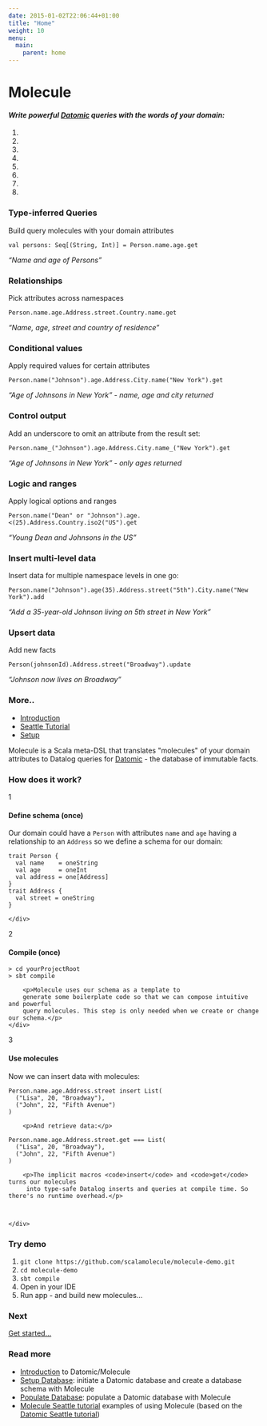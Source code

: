 ```yaml
---
date: 2015-01-02T22:06:44+01:00
title: "Home"
weight: 10
menu:
  main:
    parent: home
---
```


# Molecule

#### _Write powerful [Datomic] queries with the words of your domain:_



<div id="myCarousel" class="carousel slide" data-interval="9000" data-ride="carousel">
	<!-- Carousel indicators -->
    <ol class="carousel-indicators">
        <li data-target="#myCarousel" data-slide-to="0" class="active"></li>
        <li data-target="#myCarousel" data-slide-to="1"></li>
        <li data-target="#myCarousel" data-slide-to="2"></li>
        <li data-target="#myCarousel" data-slide-to="3"></li>
        <li data-target="#myCarousel" data-slide-to="4"></li>
        <li data-target="#myCarousel" data-slide-to="5"></li>
        <li data-target="#myCarousel" data-slide-to="6"></li>
        <li data-target="#myCarousel" data-slide-to="7"></li>
    </ol>   
   <!-- Carousel items -->
    <div class="carousel-inner">
        <div class="active item">
            <div class="carousel-caption">
              <h3>Type-inferred Queries</h3>
<p>Build query molecules with your domain attributes</p>
<pre><code class="language-scala">val persons: Seq[(String, Int)] = Person.name.age.get      
</code></pre>
<p><em>&ldquo;Name and age of Persons&rdquo;</em></p>
            </div>
        </div>   
        <div class="item">
            <div class="carousel-caption">                      
            	<h3>Relationships</h3>
<p>Pick attributes across namespaces</p>

<pre><code class="language-scala">Person.name.age.Address.street.Country.name.get      
</code></pre>

<p><em>&ldquo;Name, age, street and country of residence&rdquo;</em></p>
            </div>
        </div>
        <div class="item">
            <div class="carousel-caption">                   
            	<h3 id="conditional-values:ffcff61ab3a11ef1d50900901a24ec54">Conditional values</h3>

<p>Apply required values for certain attributes</p>

<pre><code class="language-scala">Person.name(&quot;Johnson&quot;).age.Address.City.name(&quot;New York&quot;).get      
</code></pre>

<p><em>&ldquo;Age of Johnsons in New York&rdquo; - name, age and city returned</em></p>
            </div>
        </div>
        <div class="item">
            <div class="carousel-caption">                   
            	<h3 id="control-output:ffcff61ab3a11ef1d50900901a24ec54">Control output</h3>

<p>Add an underscore to omit an attribute from the result set:</p>

<pre><code class="language-scala">Person.name_(&quot;Johnson&quot;).age.Address.City.name_(&quot;New York&quot;).get      
</code></pre>

<p><em>&ldquo;Age of Johnsons in New York&rdquo; - only ages returned</em></p>
            </div>
        </div>
        <div class="item">
            <div class="carousel-caption">                   
            	<h3 id="logic-and-ranges:ffcff61ab3a11ef1d50900901a24ec54">Logic and ranges</h3>

<p>Apply logical options and ranges</p>

<pre><code class="language-scala">Person.name(&quot;Dean&quot; or &quot;Johnson&quot;).age.&lt;(25).Address.Country.iso2(&quot;US&quot;).get      
</code></pre>

<p><em>&ldquo;Young Dean and Johnsons in the US&rdquo;</em></p>
            </div>
        </div>
        <div class="item">
            <div class="carousel-caption">                   
            	<h3 id="insert-multi-level-data:ffcff61ab3a11ef1d50900901a24ec54">Insert multi-level data</h3>

<p>Insert data for multiple namespace levels in one go:</p>

<pre><code class="language-scala">Person.name(&quot;Johnson&quot;).age(35).Address.street(&quot;5th&quot;).City.name(&quot;New York&quot;).add
</code></pre>

<p><em>&ldquo;Add a 35-year-old Johnson living on 5th street in New York&rdquo;</em></p>
            </div>
        </div>
        <div class="item">
            <div class="carousel-caption">                   
            	<h3 id="upsert-data:ffcff61ab3a11ef1d50900901a24ec54">Upsert data</h3>

<p>Add new facts</p>

<pre><code class="language-scala">Person(johnsonId).Address.street(&quot;Broadway&quot;).update
</code></pre>

<p><em>&ldquo;Johnson now lives on Broadway&rdquo;</em></p>
            </div>
        </div>
        <div class="item">
            <div class="carousel-caption">                   
            	<h3 id="more-up-the-sleeve:ffcff61ab3a11ef1d50900901a24ec54">More..</h3>
<ul>
<li><a href="/home/introduction">Introduction</a></li>
<li><a href="/tutorials/seattle">Seattle Tutorial</a></li>
<li><a href="/home/setup">Setup</a></li>
</ul>
            </div>
        </div>
    </div>
    <!-- Carousel nav -->
    <a class="carousel-control left" href="#myCarousel" data-slide="prev">
        <span class="glyphicon glyphicon-chevron-left"></span>
    </a>
    <a class="carousel-control right" href="#myCarousel" data-slide="next">
        <span class="glyphicon glyphicon-chevron-right"></span>
    </a>
</div>


Molecule is a Scala meta-DSL that translates "molecules" of your domain attributes to Datalog queries 
for [Datomic](http://www.datomic.com) - the database of immutable facts. 


### How does it work?

<div class="sequence-block">
	<div class="bullet-block">
		<div class="sequence-step">1</div>
	</div>
	<div class="section">
		<h4 id="define-schema-once:ffcff61ab3a11ef1d50900901a24ec54">Define schema (once)</h4>
        <p>Our domain could have a <code>Person</code> with attributes 
        <code>name</code> and <code>age</code> having a relationship to an 
        <code>Address</code> so we define a schema for our domain:</p>

<pre><code>trait Person {
  val name    = oneString
  val age     = oneInt
  val address = one[Address]
}
trait Address {
  val street = oneString
}
</code></pre>

	</div>
</div>

<div class="sequence-block">
    <div class="bullet-block">
        <div class="sequence-step">2</div>
    </div>
    <div class="section">
        <h4 id="compile-once:ffcff61ab3a11ef1d50900901a24ec54">Compile (once)</h4>

<pre><code>> cd yourProjectRoot
> sbt compile
</code></pre>

        <p>Molecule uses our schema as a template to 
        generate some boilerplate code so that we can compose intuitive and powerful 
        query molecules. This step is only needed when we create or change our schema.</p>
    </div>
</div>

<div class="sequence-block">
    <div class="bullet-block">
        <div class="sequence-step">3</div>
    </div>
    <div class="section">
        <h4 id="use-molecules:ffcff61ab3a11ef1d50900901a24ec54">Use molecules</h4>
        <p>Now we can insert data with molecules:</p>

<pre><code class="language-scala">Person.name.age.Address.street insert List(
  ("Lisa", 20, "Broadway"),
  ("John", 22, "Fifth Avenue")
)
</code></pre>

        <p>And retrieve data:</p>
        
<pre><code class="language-scala">Person.name.age.Address.street.get === List(
  ("Lisa", 20, "Broadway"),
  ("John", 22, "Fifth Avenue")
)     
</code></pre>

        <p>The implicit macros <code>insert</code> and <code>get</code> turns our molecules
         into type-safe Datalog inserts and queries at compile time. So there's no runtime overhead.</p> 
        
        
        
    </div>
</div>

### Try demo

1. `git clone https://github.com/scalamolecule/molecule-demo.git`
2. `cd molecule-demo`
3. `sbt compile`
4. Open in your IDE
5. Run app - and build new molecules...


### Next

[Get started...](/manual/getting-started)
   
### Read more

- [Introduction](/home/introduction) to Datomic/Molecule
- [Setup Database](/manual/setup): initiate a Datomic database and create a database schema with Molecule
- [Populate Database](/manual/insert): populate a Datomic database with Molecule
- [Molecule Seattle tutorial](/tutorials/seattle) examples of using Molecule (based on the 
[Datomic Seattle tutorial](http://docs.datomic.com/tutorial.html))


[datomic]: http://www.datomic.com
[seattle]: http://docs.datomic.com/tutorial.html
[moleculegroup]: https://groups.google.com/forum/#!forum/molecule-dsl
[pullrequests]: https://github.com/scalamolecule/pulls
[issues]: https://github.com/scalamolecule/issues
[moleculesbt]: https://github.com/scalamolecule/blob/master/project/build.scala

[intro]: https://github.com/scalamolecule/wiki/Quick-introduction-to-Datomic-and-Molecule
[setup]: https://github.com/scalamolecule/wiki/Setup-a-Datomic-database
[scheme]: https://github.com/scalamolecule/wiki/Setup-a-Datomic-database#defining-a-schema
[deffile]: https://github.com/scalamolecule/blob/master/examples/src/main/scala/examples/seattle/schema/SeattleDefinition.scala
[populate]: https://github.com/scalamolecule/wiki/Populate-the-database
[tutorial]: https://github.com/scalamolecule/wiki/Molecule-Seattle-tutorial
[tutorialcode]: https://github.com/scalamolecule/blob/master/examples/src/test/scala/examples/seattle/SeattleTests.scala
[tutorialqueries]: https://github.com/scalamolecule/blob/master/examples/src/test/scala/examples/seattle/SeattleQueryTests.scala
[tutorialtransformations]: https://github.com/scalamolecule/blob/master/examples/src/test/scala/examples/seattle/SeattleTransformationTests.scala
